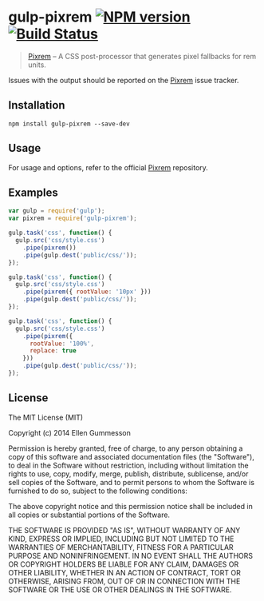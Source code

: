 # gulp-pixrem [![NPM version](https://badge.fury.io/js/gulp-pixrem.png)](http://badge.fury.io/js/gulp-pixrem) [![Build Status](https://travis-ci.org/gummesson/gulp-pixrem.png?branch=master)](https://travis-ci.org/gummesson/gulp-pixrem)

> [Pixrem](https://github.com/robwierzbowski/node-pixrem) – A CSS post-processor that generates pixel fallbacks for rem units.

Issues with the output should be reported on the [Pixrem](https://github.com/robwierzbowski/node-pixrem) issue tracker.

## Installation

~~~ shell
npm install gulp-pixrem --save-dev
~~~

## Usage

For usage and options, refer to the official [Pixrem](https://github.com/robwierzbowski/node-pixrem#usage) repository.

## Examples

~~~ javascript
var gulp = require('gulp');
var pixrem = require('gulp-pixrem');

gulp.task('css', function() {
  gulp.src('css/style.css')
    .pipe(pixrem())
    .pipe(gulp.dest('public/css/'));
});

gulp.task('css', function() {
  gulp.src('css/style.css')
    .pipe(pixrem({ rootValue: '10px' }))
    .pipe(gulp.dest('public/css/'));
});

gulp.task('css', function() {
  gulp.src('css/style.css')
    .pipe(pixrem({
      rootValue: '100%',
      replace: true
    }))
    .pipe(gulp.dest('public/css/'));
});
~~~

## License

The MIT License (MIT)

Copyright (c) 2014 Ellen Gummesson

Permission is hereby granted, free of charge, to any person obtaining a copy
of this software and associated documentation files (the "Software"), to deal
in the Software without restriction, including without limitation the rights
to use, copy, modify, merge, publish, distribute, sublicense, and/or sell
copies of the Software, and to permit persons to whom the Software is
furnished to do so, subject to the following conditions:

The above copyright notice and this permission notice shall be included in
all copies or substantial portions of the Software.

THE SOFTWARE IS PROVIDED "AS IS", WITHOUT WARRANTY OF ANY KIND, EXPRESS OR
IMPLIED, INCLUDING BUT NOT LIMITED TO THE WARRANTIES OF MERCHANTABILITY,
FITNESS FOR A PARTICULAR PURPOSE AND NONINFRINGEMENT. IN NO EVENT SHALL THE
AUTHORS OR COPYRIGHT HOLDERS BE LIABLE FOR ANY CLAIM, DAMAGES OR OTHER
LIABILITY, WHETHER IN AN ACTION OF CONTRACT, TORT OR OTHERWISE, ARISING FROM,
OUT OF OR IN CONNECTION WITH THE SOFTWARE OR THE USE OR OTHER DEALINGS IN
THE SOFTWARE.

